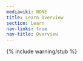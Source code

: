 ```yaml
---
mediawiki: NONE
title: Learn Overview
section: Learn
nav-links: true
nav-title: Overview
---
```


{% include warning/stub %}
